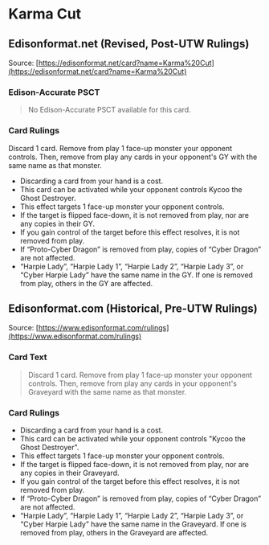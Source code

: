 # Karma Cut

## Edisonformat.net (Revised, Post-UTW Rulings)

Source: [https://edisonformat.net/card?name=Karma%20Cut](https://edisonformat.net/card?name=Karma%20Cut)

### Edison-Accurate PSCT

> No Edison-Accurate PSCT available for this card.

### Card Rulings

Discard 1 card. Remove from play 1 face-up monster your opponent controls. Then, remove from play any cards in your opponent's GY with the same name as that monster.
*   Discarding a card from your hand is a cost.
*   This card can be activated while your opponent controls Kycoo the Ghost Destroyer.
*   This effect targets 1 face-up monster your opponent controls.
*   If the target is flipped face-down, it is not removed from play, nor are any copies in their GY.
*   If you gain control of the target before this effect resolves, it is not removed from play.
*   If “Proto-Cyber Dragon” is removed from play, copies of “Cyber Dragon” are not affected.
*   “Harpie Lady”, “Harpie Lady 1”, “Harpie Lady 2”, “Harpie Lady 3”, or “Cyber Harpie Lady” have the same name in the GY. If one is removed from play, others in the GY are affected.


## Edisonformat.com (Historical, Pre-UTW Rulings)

Source: [https://www.edisonformat.com/rulings](https://www.edisonformat.com/rulings)

### Card Text

> Discard 1 card. Remove from play 1 face-up monster your opponent controls. Then, remove from play any cards in your opponent's Graveyard with the same name as that monster.

### Card Rulings

*   Discarding a card from your hand is a cost.
*   This card can be activated while your opponent controls "Kycoo the Ghost Destroyer".
*   This effect targets 1 face-up monster your opponent controls.
*   If the target is flipped face-down, it is not removed from play, nor are any copies in their Graveyard.
*   If you gain control of the target before this effect resolves, it is not removed from play.
*   If “Proto-Cyber Dragon” is removed from play, copies of “Cyber Dragon” are not affected.
*   “Harpie Lady”, “Harpie Lady 1”, “Harpie Lady 2”, “Harpie Lady 3”, or “Cyber Harpie Lady” have the same name in the Graveyard. If one is removed from play, others in the Graveyard are affected.



